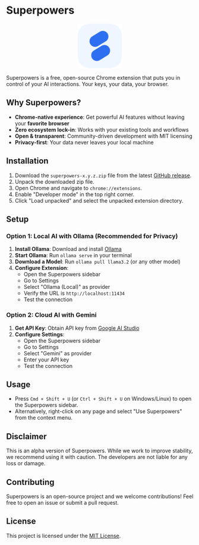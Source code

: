 # Superpowers

<p align="center">
  <img src="public/superpowers.svg" alt="Superpowers Logo" width="120">
</p>
Superpowers is a free, open-source Chrome extension that puts you in control of your AI interactions. Your keys, your data, your browser.

## Why Superpowers?
- **Chrome-native experience**: Get powerful AI features without leaving your **favorite browser**
- **Zero ecosystem lock-in**: Works with your existing tools and workflows
- **Open & transparent**: Community-driven development with MIT licensing
- **Privacy-first**: Your data never leaves your local machine


## Installation

1. Download the `superpowers-x.y.z.zip` file from the latest [GitHub release](https://github.com/superhq-ai/superpowers/releases).
2. Unpack the downloaded zip file.
3. Open Chrome and navigate to `chrome://extensions`.
4. Enable "Developer mode" in the top right corner.
5. Click "Load unpacked" and select the unpacked extension directory.

## Setup

### Option 1: Local AI with Ollama (Recommended for Privacy)

1. **Install Ollama**: Download and install [Ollama](https://ollama.ai/)
2. **Start Ollama**: Run `ollama serve` in your terminal
3. **Download a Model**: Run `ollama pull llama3.2` (or any other model)
4. **Configure Extension**:
   - Open the Superpowers sidebar
   - Go to Settings
   - Select "Ollama (Local)" as provider
   - Verify the URL is `http://localhost:11434`
   - Test the connection

### Option 2: Cloud AI with Gemini

1. **Get API Key**: Obtain API key from [Google AI Studio](https://makersuite.google.com/app/apikey)
2. **Configure Settings**:
   - Open the Superpowers sidebar
   - Go to Settings
   - Select "Gemini" as provider
   - Enter your API key
   - Test the connection

## Usage

- Press `Cmd + Shift + U` (or `Ctrl + Shift + U` on Windows/Linux) to open the Superpowers sidebar.
- Alternatively, right-click on any page and select "Use Superpowers" from the context menu.

## Disclaimer

This is an alpha version of Superpowers. While we work to improve stability, we recommend using it with caution. The developers are not liable for any loss or damage.

## Contributing

Superpowers is an open-source project and we welcome contributions! Feel free to open an issue or submit a pull request.

## License

This project is licensed under the [MIT License](LICENSE).
